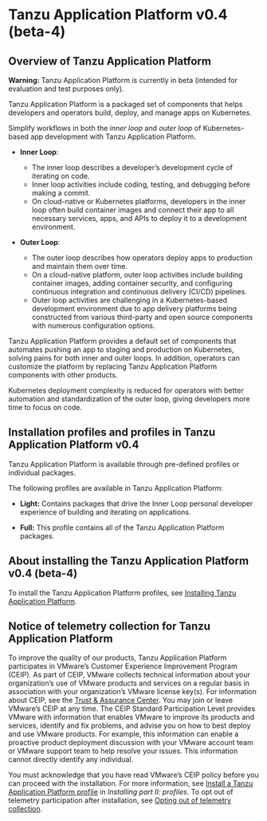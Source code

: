 # Tanzu Application Platform v0.4 (beta-4)

## <a id='overview'></a> Overview of Tanzu Application Platform

<p class="note warning">
<strong>Warning:</strong> Tanzu Application Platform is currently in beta (intended for evaluation and test purposes only).
</p>

Tanzu Application Platform is a packaged set of components that helps developers and operators build, deploy, and manage apps on Kubernetes.

Simplify workflows in both the *inner loop* and *outer loop* of Kubernetes-based app development with  Tanzu Application Platform.

* **Inner Loop**: 
    - The inner loop describes a developer’s development cycle of iterating on code. 
    - Inner loop activities include coding, testing, and debugging before making a commit.
    - On cloud-native or Kubernetes platforms, developers in the inner loop often build container images and connect their app to all necessary services, apps, and  APIs to deploy it to a development environment.

* **Outer Loop**: 
    - The outer loop describes how operators deploy apps to production and maintain them over time. 
    - On a cloud-native platform, outer loop activities include building container images, adding container security, and configuring continuous integration and continuous delivery (CI/CD)  pipelines.
    - Outer loop activities are challenging in a Kubernetes-based development environment due to app delivery platforms being constructed from various third-party and open source components with numerous configuration options.

Tanzu Application Platform provides a default set of components that automates pushing an app to staging and production on Kubernetes, solving pains for both inner and outer loops. In addition, operators can customize the platform by replacing Tanzu Application Platform components with other products.

Kubernetes deployment complexity is reduced for operators with better automation and standardization of the outer loop, giving developers more time to focus on code.

## <a id='profiles-and-packages'></a>  Installation profiles and profiles in Tanzu Application Platform v0.4

Tanzu Application Platform is available through pre-defined profiles or individual packages.

The following profiles are available in Tanzu Application Platform:

- **Light:**
  Contains packages that drive the Inner Loop personal developer experience of building and 
  iterating on applications. 

- **Full:**
  This profile contains all of the Tanzu Application Platform packages.

## <a id='install'></a> About installing the Tanzu Application Platform v0.4 (beta-4) 

To install the Tanzu Application Platform profiles, see [Installing Tanzu Application Platform](install-intro.md).

## <a id='telemetry-notice'></a> Notice of telemetry collection for Tanzu Application Platform

To improve the quality of our products, Tanzu Application Platform participates in VMware’s Customer Experience Improvement Program (CEIP).
As part of CEIP, VMware collects technical information about your organization’s use of VMware products and services on a regular basis
in association with your organization’s VMware license key(s).
For information about CEIP, see the [Trust & Assurance Center](http://www.vmware.com/trustvmware/ceip.html).
You may join or leave VMware’s CEIP at any time. 
The CEIP Standard Participation Level provides VMware with information that enables VMware to improve its products and services,
identify and fix problems, and advise you on how to best deploy and use VMware products.
For example, this information can enable a proactive product deployment discussion with your VMware account team or
VMware support team to help resolve your issues.
This information cannot directly identify any individual. 

You must acknowledge that you have read VMware’s CEIP policy before you can proceed with the installation.
For more information, see [Install a Tanzu Application Platform profile](install.md#install-profile) in
_Installing part II: profiles_.
To opt out of telemetry participation after installation, see [Opting out of telemetry collection](opting-out-telemetry.md).
